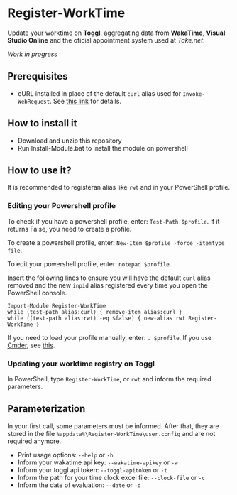 # Register-WorkTime
Update your worktime on **Toggl**, aggregating data from **WakaTime**, **Visual Studio Online** and the oficial appointment system used at *Take.net*.

*Work in progress*

## Prerequisites
- cURL installed in place of the default `curl` alias used for `Invoke-WebRequest`. See [this link](http://thesociablegeek.com/azure/using-curl-in-powershell/) for details.

## How to install it
- Download and unzip this repository
- Run Install-Module.bat to install the module on powershell

## How to use it?
It is recommended to registeran  alias like `rwt` and in your PowerShell profile.

### Editing your Powershell profile
To check if you have a powershell profile, enter: `Test-Path $profile`. If it returns False, you need to create a profile.

To create a powershell profile, enter: `New-Item $profile -force -itemtype file`.

To edit your powershell profile, enter: `notepad $profile`.

Insert the following lines to ensure you will have the default `curl` alias removed and the new `inpid` alias registered every time you open the PowerShell console.

```
Import-Module Register-WorkTime
while (test-path alias:curl) { remove-item alias:curl }
while ((test-path alias:rwt) -eq $false) { new-alias rwt Register-WorkTime }
```

If you need to load your profile manually, enter: `. $profile`.
If you use [Cmder](http://www.cmder.net), see [this](https://github.com/cmderdev/cmder/issues/505).

### Updating your worktime registry on Toggl

In PowerShell, type `Register-WorkTime`, or `rwt` and inform the required parameters.

## Parameterization
In your first call, some parameters must be informed. After that, they are stored in the file `%appdata%\Register-WorkTime\user.config` and are not required anymore.

- Print usage options:
`--help` or `-h`
- Inform your wakatime api key:
`--wakatime-apikey` or `-w`
- Inform your toggl api token:
`--toggl-apitoken` or `-t`
- Inform the path for your time clock excel file:
`--clock-file` or `-c`
- Inform the date of evaluation:
`--date` or `-d`